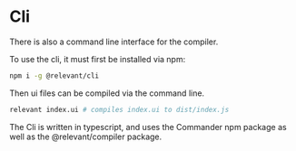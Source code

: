 # Cli

There is also a command line interface for the compiler.

To use the cli, it must first be installed via npm:

```sh
npm i -g @relevant/cli
```

Then ui files can be compiled via the command line.

```sh
relevant index.ui # compiles index.ui to dist/index.js
```

The Cli is written in typescript, and uses the Commander npm package as well as the @relevant/compiler package.
